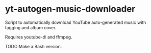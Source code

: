# yt-autogen-music-downloader
Script to automatically download YouTube auto-generated music with tagging and album cover.

Requires youtube-dl and ffmpeg.

TODO
Make a Bash version.
